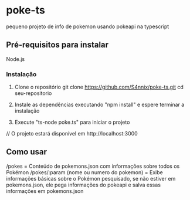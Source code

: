 # poke-ts
pequeno projeto de info de pokemon usando pokeapi na typescript

## Pré-requisitos para instalar

Node.js

### Instalação
1. Clone o repositório
git clone https://github.com/S4nnix/poke-ts.git
cd seu-repositorio

2. Instale as dependências executando "npm install" e espere terminar a instalação

3. Execute "ts-node poke.ts" para iniciar o projeto

// O projeto estará disponível em http://localhost:3000

## Como usar
/pokes = Conteúdo de pokemons.json com informações sobre todos os Pokémon
/pokes/:param (nome ou numero do pokemon) =  Exibe informações básicas sobre o Pokémon pesquisado, se não estiver em pokemons.json, ele pega informações do pokeapi e salva essas informações em pokemons.json
